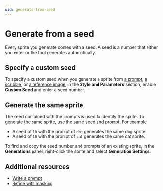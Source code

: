 ```yaml
---
uid: generate-from-seed
---
```


# Generate from a seed

Every sprite you generate comes with a seed. A seed is a number that either you enter or the tool generates automatically.

## Specify a custom seed

To specify a custom seed when you generate a sprite from [a prompt](xref:get-started), [a scribble](xref:generate-from-scribble), or [a reference image](xref:generate-from-reference), in the **Style and Parameters** section, enable **Custom Seed** and enter a seed number.

## Generate the same sprite

The seed combined with the prompts is used to identify the sprite. To generate the same sprite, use the same seed and prompt. For example:

- A seed of `10` with the prompt of `dog` generates the same dog sprite.
- A seed of `10` with the prompt of `cat` generates the same cat sprite.

To find and copy the seed number and prompts of an existing sprite, in the **Generations** panel, right-click the sprite and select **Generation Settings**.

## Additional resources

* [Write a prompt](xref:write-prompt)
* [Refine with masking](xref:refine)